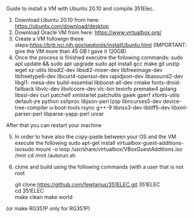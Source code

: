 Guide to install a VM with Ubuntu 20.10 and compile 351Elec.

1) Download Ubuntu 20.10 from here: https://ubuntu.com/download/desktop
2) Download Oracle VM from here: https://www.virtualbox.org/
3) Create a VM followign these steps:https://brb.nci.nih.gov/seqtools/installUbuntu.html (IMPORTANT: give the VM more than 45 GB I gave it 120GB)
4) Once the process is finished executre the following commands:
    sudo apt update && sudo apt upgrade
    sudo apt install gcc make git unzip wget xz-utils libsdl2-dev libsdl2-mixer-dev libfreeimage-dev libfreetype6-dev libcurl4-openssl-dev rapidjson-dev libasound2-dev libgl1- mesa-dev build-essential libboost-all-dev cmake fonts-droid-fallback libvlc-dev libvlccore-dev vlc-bin texinfo premake4 golang libssl-dev curl patchelf xmlstarlet patchutils gawk gperf xfonts-utils default-jre python xsltproc libjson-perl lzop libncurses5-dev device-tree-compiler u-boot-tools rsync g++-9 libnss3-dev libtiff5-dev libxml-parser-perl libparse-yapp-perl unrar

After that you can restart your machine

5) In order to have also the copy-paste between your OS and the VM execute the following
    sudo apt-get install virtualbox-guest-additions-isosudo 
    mount -o loop /usr/share/virtualbox/VBoxGuestAdditions.iso /mnt
    cd /mnt
    /autorun.sh

6) clone and build using the following commands (with a user that is not root

    git clone https://github.com/fewtarius/351ELEC.git 351ELEC  
    cd 351ELEC  
    make clean
    make world
    
 (or make RG351P only for RG351P)
